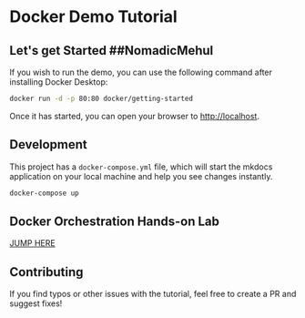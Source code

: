 # Docker Demo Tutorial

## Let's get Started   ##NomadicMehul

If you wish to run the demo, you can use the following command after installing Docker Desktop:

```bash
docker run -d -p 80:80 docker/getting-started
```

Once it has started, you can open your browser to [http://localhost](http://localhost).

## Development

This project has a `docker-compose.yml` file, which will start the mkdocs application on your
local machine and help you see changes instantly.

```bash
docker-compose up
```

## Docker Orchestration Hands-on Lab

[JUMP HERE](https://training.play-with-docker.com/orchestration-hol/)

## Contributing

If you find typos or other issues with the tutorial, feel free to create a PR and suggest fixes!


